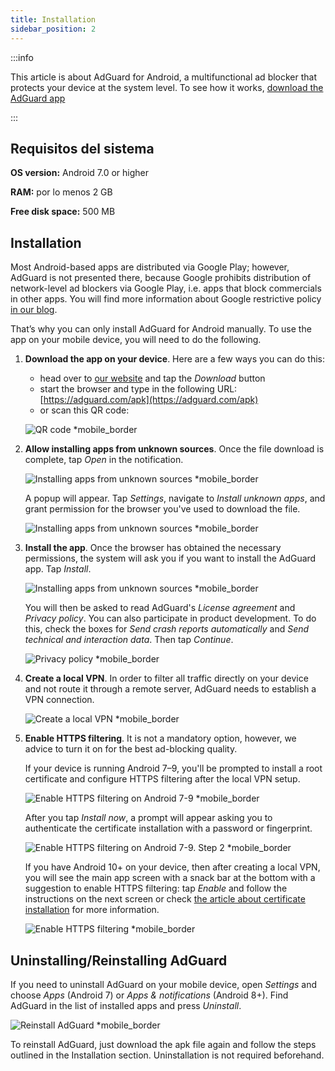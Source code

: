 ```yaml
---
title: Installation
sidebar_position: 2
---
```


:::info

This article is about AdGuard for Android, a multifunctional ad blocker that protects your device at the system level. To see how it works, [download the AdGuard app](https://agrd.io/download-kb-adblock)

:::

## Requisitos del sistema

**OS version:** Android 7.0 or higher

**RAM:** por lo menos 2 GB

**Free disk space:** 500 MB

## Installation

Most Android-based apps are distributed via Google Play; however, AdGuard is not presented there, because Google prohibits distribution of network-level ad blockers via Google Play, i.e. apps that block commercials in other apps. You will find more information about Google restrictive policy [in our blog](https://adguard.com/blog/adguard-google-play-removal.html).

That’s why you can only install AdGuard for Android manually. To use the app on your mobile device, you will need to do the following.

1. **Download the app on your device**. Here are a few ways you can do this:

    - head over to [our website](https://adguard.com/adguard-android/overview.html) and tap the *Download* button
    - start the browser and type in the following URL: [https://adguard.com/apk](https://adguard.com/apk)
    - or scan this QR code:

    ![QR code *mobile_border](https://cdn.adtidy.org/content/kb/ad_blocker/android/installation/inst-qr-en-1.png)

1. **Allow installing apps from unknown sources**. Once the file download is complete, tap *Open* in the notification.

    ![Installing apps from unknown sources *mobile_border](https://cdn.adtidy.org/content/kb/ad_blocker/android/installation/inst_1.png)

    A popup will appear. Tap *Settings*, navigate to *Install unknown apps*, and grant permission for the browser you've used to download the file.

    ![Installing apps from unknown sources *mobile_border](https://cdn.adtidy.org/content/kb/ad_blocker/android/installation/inst_3.png)

1. **Install the app**. Once the browser has obtained the necessary permissions, the system will ask you if you want to install the AdGuard app. Tap *Install*.

    ![Installing apps from unknown sources *mobile_border](https://cdn.adtidy.org/content/kb/ad_blocker/android/installation/inst_4.png)

    You will then be asked to read AdGuard's *License agreement* and *Privacy policy*. You can also participate in product development. To do this, check the boxes for *Send crash reports automatically* and *Send technical and interaction data*. Then tap *Continue*.

    ![Privacy policy *mobile_border](https://cdn.adtidy.org/content/kb/ad_blocker/android/installation/fl_3.png)

1. **Create a local VPN**. In order to filter all traffic directly on your device and not route it through a remote server, AdGuard needs to establish a VPN connection.

    ![Create a local VPN *mobile_border](https://cdn.adtidy.org/content/kb/ad_blocker/android/installation/fl_2.png)

1. **Enable HTTPS filtering**. It is not a mandatory option, however, we advice to turn it on for the best ad-blocking quality.

    If your device is running Android 7–9, you'll be prompted to install a root certificate and configure HTTPS filtering after the local VPN setup.

    ![Enable HTTPS filtering on Android 7-9 *mobile_border](https://cdn.adtidy.org/content/kb/ad_blocker/android/installation/cert_1.jpg)

    After you tap *Install now*, a prompt will appear asking you to authenticate the certificate installation with a password or fingerprint.

    ![Enable HTTPS filtering on Android 7-9. Step 2 *mobile_border](https://cdn.adtidy.org/content/kb/ad_blocker/android/installation/cert_2.jpg)

    If you have Android 10+ on your device, then after creating a local VPN, you will see the main app screen with a snack bar at the bottom with a suggestion to enable HTTPS filtering: tap *Enable* and follow the instructions on the next screen or check [the article about certificate installation](solving-problems/manual-certificate.md) for more information.

    ![Enable HTTPS filtering *mobile_border](https://cdn.adtidy.org/content/kb/ad_blocker/android/installation/fl_5.png)

## Uninstalling/Reinstalling AdGuard

If you need to uninstall AdGuard on your mobile device, open *Settings* and choose *Apps* (Android 7) or *Apps & notifications* (Android 8+). Find AdGuard in the list of installed apps and press *Uninstall*.

![Reinstall AdGuard *mobile_border](https://cdn.adtidy.org/content/kb/ad_blocker/android/installation/inst_4.png)

To reinstall AdGuard, just download the apk file again and follow the steps outlined in the Installation section. Uninstallation is not required beforehand.
